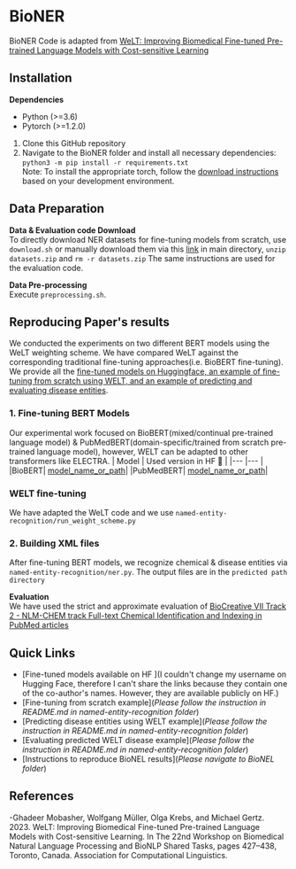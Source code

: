 # BioNER
BioNER Code is adapted from [WeLT: Improving Biomedical Fine-tuned Pre-trained Language Models with Cost-sensitive Learning](https://github.com/mobashgr/WeLT)
## Installation 
**Dependencies**
-	Python (>=3.6)
-	Pytorch (>=1.2.0) 
1.	Clone this GitHub repository
2.	Navigate to the BioNER folder and install all necessary dependencies: `python3 -m pip install -r requirements.txt` \
Note: To install the appropriate torch, follow the [download instructions](https://pytorch.org/) based on your development environment.
## Data Preparation
**Data & Evaluation code Download** \
To directly download NER datasets for fine-tuning models from scratch, use `download.sh` or manually download them via this [link](https://drive.google.com/file/d/1nHH3UYpQImQhBTei5HiTcAAFBvsfaBw0/view) in main directory, `unzip datasets.zip` and `rm -r datasets.zip`
The same instructions are used for the evaluation code.

**Data Pre-processing** \
Execute `preprocessing.sh`.

## Reproducing Paper's results
We  conducted the experiments on two different BERT models using the WeLT weighting scheme. We have compared WeLT against the corresponding traditional fine-tuning approaches(i.e. BioBERT fine-tuning). 
We provide all the [fine-tuned models on Huggingface, an example of fine-tuning from scratch using WELT, and an example of predicting and evaluating disease entities](#Quick-Links).

### 1. Fine-tuning BERT Models 
Our experimental work focused on BioBERT(mixed/continual pre-trained language model) & PubMedBERT(domain-specific/trained from scratch pre-trained language model), however, WELT can be adapted to other transformers like ELECTRA.
| Model 	| Used version in HF :hugs: |
|---	|---	|
|BioBERT| [model_name_or_path](https://huggingface.co/dmis-lab/biobert-v1.1)|
|PubMedBERT| [model_name_or_path](https://huggingface.co/microsoft/BiomedNLP-PubMedBERT-base-uncased-abstract)|

### WELT fine-tuning

We have adapted the WeLT code and we use `named-entity-recognition/run_weight_scheme.py`
### 2. Building XML files
After fine-tuning BERT models, we recognize chemical & disease entities via `named-entity-recognition/ner.py`. The output files are in the `predicted path directory`

**Evaluation** \
We have used the strict and approximate evaluation of [BioCreative VII
Track 2 - NLM-CHEM track Full-text Chemical Identification and Indexing in PubMed articles](https://ftp.ncbi.nlm.nih.gov/pub/lu/BC7-NLM-Chem-track/BC7T2-evaluation_v3.zip)


## Quick Links
- [Fine-tuned models available on HF ](I couldn't change my username on Hugging Face, therefore I can't share the links because they contain one of the co-author's names. However, they are available publicly on HF.)
- [Fine-tuning from scratch example](*Please follow the instruction in README.md in named-entity-recognition folder*) 
- [Predicting disease entities using WELT example](*Please follow the instruction in README.md in named-entity-recognition folder*)
- [Evaluating predicted WELT disease example](*Please follow the instruction in README.md in named-entity-recognition folder*)
- [Instructions to reproduce BioNEL results](*Please navigate to BioNEL folder*)
 ## References 
-Ghadeer Mobasher, Wolfgang Müller, Olga Krebs, and Michael Gertz. 2023. WeLT: Improving Biomedical Fine-tuned Pre-trained Language Models with Cost-sensitive Learning. In The 22nd Workshop on Biomedical Natural Language Processing and BioNLP Shared Tasks, pages 427–438, Toronto, Canada. Association for Computational Linguistics.
